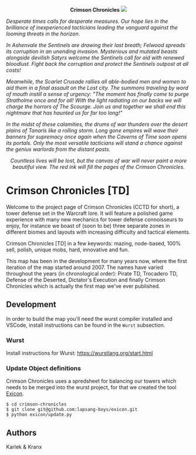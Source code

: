 <p align="center">
  <b>Crimson Chronicles</b>
  <img src="https://i.imgur.com/9m1sdS0.jpg">
</p>

_Desperate times calls for desperate measures. Our hope lies in the brilliance of inexperienced tacticians leading the vanguard against the looming threats in the horizon._

_In Ashenvale the Sentinels are drawing their last breath; Felwood spreads its corruption in an unending invasion. Mysterious and mutated beasts alongside devilish Satyrs welcome the Sentinels call for aid with renewed bloodlust. Fight back the corruption and protect the Sentinels outpost at all costs!_

_Meanwhile, the Scarlet Crusade rallies all able-bodied men and women to aid them in a final assault on the Lost city. The summons traveling by word of mouth instill a sense of urgency: "The moment has finally come to purge Stratholme once and for all! With the light radiating on our backs we will charge the horrors of The Scourge. Join us and together we shall end this nightmare that has haunted us for far too long!"_

_In the midst of these calamities, the drums of war thunders over the desert plains of Tanaris like a rolling storm. Long gone empires will wave their banners for supremacy once again when the Caverns of Time soon opens its portals. Only the most versatile tacticians will stand a chance against the genius warlords from the distant pasts._

<p align="center">
  <i>Countless lives will be lost, but the canvas of war will never paint a more beautiful view. The red ink will fill the pages of the Crimson Chronicles.</i>
</p>

# Crimson Chronicles [TD]

Welcome to the project page of Crimson Chronicles (CCTD for short), a tower defense set in the Warcraft lore. It will feature a polished game experience with many new mechanics for tower defense connoisseurs to enjoy, for instance we boast of (soon to be) three separate zones in different biomes and layouts with increasing difficulty and tactical elements.

Crimson Chronicles [TD] in a few keywords: mazing, node-based, 100% sell, polish, unique mobs, hard, innovative and fun.

This map has been in the development for many years now, where the first iteration of the map started around 2007. The names have varied throughout the years (in chronological order): Pirate TD, Trocadero TD, Defense of the Deserted, Dictator's Execution and finally Crimson Chronicles which is actually the first map we've ever published.

## Development

In order to build the map you'll need the wurst compiler installed and VSCode, install instructions can be found in the `Wurst` subsection.

### Wurst

Install instructions for Wurst: https://wurstlang.org/start.html

### Update Object definitions

Crimson Chronicles uses a spredsheet for balancing our towers which needs to be merged into the wurst project, for that we created the tool [Exicon](https://github.com/lapsang-boys/exicon.git).

```shell
$ cd crimson-chronicles
$ git clone git@github.com:lapsang-boys/exicon.git
$ python exicon/update.py
```

## Authors

Karlek & Kranx
